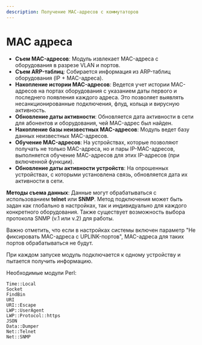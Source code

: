 ```yaml
---
description: Получение MAC-адресов с коммутаторов
---
```


# MAC адреса

* **Съем MAC-адресов**: Модуль извлекает MAC-адреса с оборудования в разрезе VLAN и портов.
* **Съем ARP-таблиц**: Собирается информация из ARP-таблиц оборудования (IP + MAC-адреса).
* **Накопление истории MAC-адресов**: Ведется учет истории MAC-адресов на портах оборудования с указанием даты первого и последнего появления каждого адреса. Это позволяет выявлять несанкционированные подключения, флуд, кольца и вирусную активность.
* **Обновление даты активности**: Обновляется дата активности в сети для абонентов и оборудования, чей MAC-адрес был найден.
* **Накопление базы неизвестных MAC-адресов**: Модуль ведет базу данных неизвестных MAC-адресов.
* **Обучение MAC-адресов**: На устройствах, которые позволяют получать не только MAC-адреса, но и пары IP-MAC-адресов, выполняется обучение MAC-адресов для этих IP-адресов (при включенной функции).
* **Обновление даты активности устройств**: На опрошенных устройствах, с которыми установлена связь, обновляется дата их активности в сети.

**Методы съема данных**: Данные могут обрабатываться с использованием **telnet** или **SNMP**. Метод подключения может быть задан как глобально в настройках, так и индивидуально для каждого конкретного оборудования. Также существует возможность выбора протокола SNMP (v.1 или v.2) для работы.

Важно отметить, что если в настройках системы включен параметр "Не фиксировать MAC-адреса с UPLINK-портов", MAC-адреса для таких портов обрабатываться не будут.

При каждом запуске модуль подключается к одному устройству и пытается получить информацию.

Необходимые модули Perl:

```
Time::Local
Socket
FindBin
URI
URI::Escape
LWP::UserAgent
LWP::Protocol::https
JSON
Data::Dumper
Net::Telnet
Net::SNMP
```

